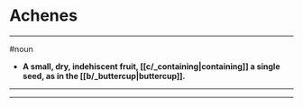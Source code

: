 # Achenes
---
#noun
- **A small, dry, indehiscent fruit, [[c/_containing|containing]] a single seed, as in the [[b/_buttercup|buttercup]].**
---
---

